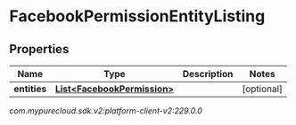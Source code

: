 # FacebookPermissionEntityListing


## Properties

| Name | Type | Description | Notes |
| ------------ | ------------- | ------------- | ------------- |
| **entities** | [**List&lt;FacebookPermission&gt;**](FacebookPermission) |  |  [optional] |




_com.mypurecloud.sdk.v2:platform-client-v2:229.0.0_
